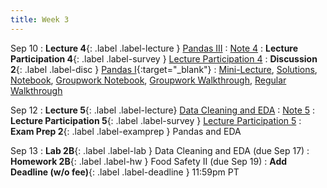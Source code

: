 ```yaml
---
title: Week 3
---
```


Sep 10
: **Lecture 4**{: .label .label-lecture } [Pandas III](lecture/lec04)
    : [Note 4](https://ds100.org/course-notes/pandas_3/pandas_3.html)
: **Lecture Participation 4**{: .label .label-survey } [Lecture Participation 4](https://app.sli.do/event/chXtk54pm35ApFazDcetDQ/embed/polls/205c0668-d2e6-486e-bb5c-eae6f750d976)
: **Discussion 2**{: .label .label-disc } [Pandas I](https://drive.google.com/file/d/1FNh1edFb8tUGM5TgAEVjz8exqmDIoCff/view){:target="_blank"}
    : [Mini-Lecture](https://youtu.be/-E3j9AWkilI?list=PLQCcNQgUcDfplNp0itu2QqVjoDE9u5iow), [Solutions](https://drive.google.com/file/d/1h1XoYErOCiDs34-BZWEHmg0O2X3ZgzH3/view?usp=sharing), [Notebook](https://data100.datahub.berkeley.edu/hub/user-redirect/git-pull?repo=https%3A%2F%2Fgithub.com%2FDS-100%2Ffa24-student&urlpath=lab%2Ftree%2Ffa24-student%2Fdisc%2Fdisc02%2Fdisc02-worksheet-blank.ipynb&branch=main), [Groupwork Notebook](https://data100.datahub.berkeley.edu/hub/user-redirect/git-pull?repo=https%3A%2F%2Fgithub.com%2FDS-100%2Ffa24-student&urlpath=lab%2Ftree%2Ffa24-student%2Fdisc%2Fdisc02%2Fdisc02_groupwork_blank.ipynb&branch=main), [Groupwork Walkthrough](https://youtu.be/xH5Ad_tQQ4w?list=PLQCcNQgUcDfqmlPHfV6FB9DcGD_-G0hzV), [Regular Walkthrough](https://youtu.be/dtA2MDPZmB0?list=PLQCcNQgUcDfqmlPHfV6FB9DcGD_-G0hzV)

Sep 12
: **Lecture 5**{: .label .label-lecture} [Data Cleaning and EDA](lecture/lec05)
    : [Note 5](https://ds100.org/course-notes/eda/eda.html)
: **Lecture Participation 5**{: .label .label-survey } [Lecture Participation 5](https://app.sli.do/event/wS4GJWTzozZxQDsEiavuK7/embed/polls/66201f51-73a4-4484-8e0b-d239674a6f84)
: **Exam Prep 2**{: .label .label-examprep } Pandas and EDA

<!-- (https://drive.google.com/file/d/1zvNyfBcksKIRpuLG1aoyCW3PIAYSaW3v/view?usp=sharing)
    : [Solution](https://drive.google.com/file/d/1Bj_tu3TnI9aCg1SjHsKENw6ACxx4Gthm/view?usp=sharing), [Video](https://youtu.be/RXnpP7rkTUE) -->



Sep 13
: **Lab 2B**{: .label .label-lab } Data Cleaning and EDA (due Sep 17)
: **Homework 2B**{: .label .label-hw } Food Safety II (due Sep 19)
: **Add Deadline (w/o fee)**{: .label .label-deadline } 11:59pm PT